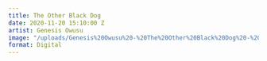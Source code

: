 ```yaml
---
title: The Other Black Dog
date: 2020-11-20 15:10:00 Z
artist: Genesis Owusu
image: "/uploads/Genesis%20Owusu%20-%20The%20Other%20Black%20Dog%20-%20Packshot.jpg"
format: Digital
---
```


